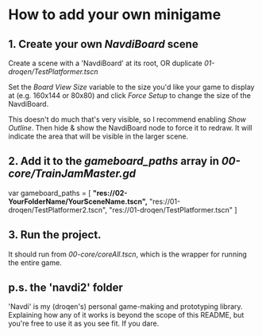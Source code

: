 # How to add your own minigame

## 1. Create your own *NavdiBoard* scene

Create a scene with a 'NavdiBoard' at its root, OR duplicate *01-droqen/TestPlatformer.tscn*

Set the *Board View Size* variable to the size you'd like your game to display at (e.g. 160x144 or 80x80) and click *Force Setup* to change the size of the NavdiBoard.

This doesn't do much that's very visible, so I recommend enabling *Show Outline*. Then hide & show the NavdiBoard node to force it to redraw. It will indicate the area that will be visible in the larger scene.

## 2. Add it to the *gameboard_paths* array in *00-core/TrainJamMaster.gd*

var gameboard_paths = [
  **"res://02-YourFolderName/YourSceneName.tscn",**
  "res://01-droqen/TestPlatformer2.tscn",
  "res://01-droqen/TestPlatformer.tscn"
]

## 3. Run the project.

It should run from *00-core/coreAll.tscn*, which is the wrapper for running the entire game.

## p.s. the 'navdi2' folder

'Navdi' is my (droqen's) personal game-making and prototyping library. Explaining how any of it works is beyond the scope of this README, but you're free to use it as you see fit. If you dare.
